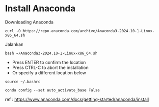 # Install Anaconda

Downloading Anaconda
```
curl -O https://repo.anaconda.com/archive/Anaconda3-2024.10-1-Linux-x86_64.sh
```

Jalankan
```
bash ~/Anaconda3-2024.10-1-Linux-x86_64.sh
```

  - Press ENTER to confirm the location
  - Press CTRL-C to abort the installation
  - Or specify a different location below

```
source ~/.bashrc
```

```
conda config --set auto_activate_base False
```

ref : https://www.anaconda.com/docs/getting-started/anaconda/install
